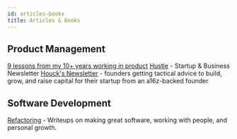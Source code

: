 ```yaml
---
id: articles-books
title: Articles & Books
---
```


## Product Management

[9 lessons from my 10+ years working in product](https://www.reddit.com/r/ProductManagement/comments/p14pzi/9_lessons_from_my_10_years_working_in_product/)
[Hustle](https://thehustle.co/) - Startup & Business Newsletter
[Houck's Newsletter](https://www.houck.news/) - founders getting tactical advice to build, grow, and raise capital for their startup from an a16z-backed founder

## Software Development

[Refactoring](https://refactoring.fm/) - Writeups on making great software, working with people, and personal growth.

<!-- ZSH Setup -->
<!-- https://gist.github.com/n1snt/454b879b8f0b7995740ae04c5fb5b7df -->